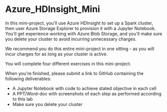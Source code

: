 # Azure_HDInsight_Mini

In this mini-project, you'll use Azure HDInsight to set up a Spark cluster, then user Azure Storage Explorer to provision it with a Jupyter Notebook. You'll get experience working with Azure Blob Storage, and you'll make sure you delete your cluster to avoid incurring unnecessary charges. 

We recommend you do this entire mini-project in one sitting - as you will incur charges for as long as your cluster is active.

You will complete four different exercises in this mini-project. 

When you're finished, please submit a link to GitHub containing the following deliverables: 

- A Jupyter Notebook with code to achieve stated objective in each cell
- A PPT/Word-doc with screenshots of each step as performed according to this lab
- Make sure you delete your cluster
